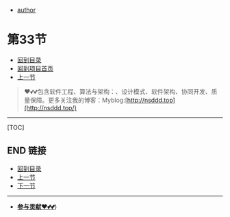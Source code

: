 + [author](https://github.com/3293172751)
# 第33节
+ [回到目录](../README.md)
+ [回到项目首页](../../README.md)
+ [上一节](32.md)
> ❤️💕💕包含软件工程、算法与架构：、设计模式、软件架构、协同开发、质量保障。更多关注我的博客：Myblog:[http://nsddd.top](http://nsddd.top/)
---
[TOC]





## END 链接
+ [回到目录](../README.md)
+ [上一节](32.md)
+ [下一节](34.md)
---
+ [**参与贡献❤️💕💕**](https://nsddd.top/archives/contributors))